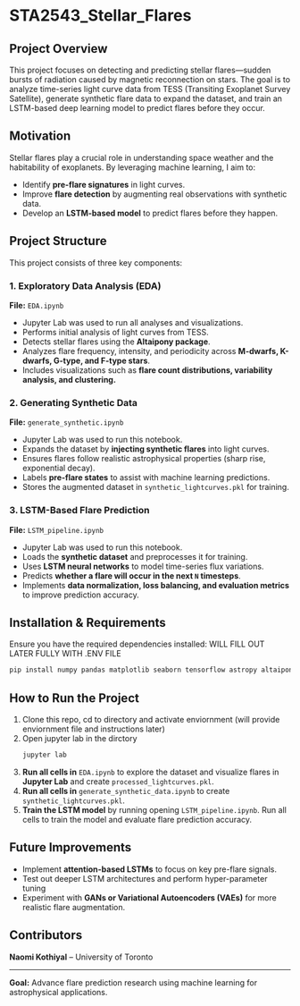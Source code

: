 # STA2543_Stellar_Flares

## Project Overview

This project focuses on detecting and predicting stellar flares—sudden bursts of radiation caused by magnetic reconnection on stars. The goal is to analyze time-series light curve data from TESS (Transiting Exoplanet Survey Satellite), generate synthetic flare data to expand the dataset, and train an LSTM-based deep learning model to predict flares before they occur.

## Motivation

Stellar flares play a crucial role in understanding space weather and the habitability of exoplanets. By leveraging machine learning, I aim to:

- Identify **pre-flare signatures** in light curves.
- Improve **flare detection** by augmenting real observations with synthetic data.
- Develop an **LSTM-based model** to predict flares before they happen.

## Project Structure

This project consists of three key components:

### 1. Exploratory Data Analysis (EDA)

**File:** `EDA.ipynb`

- Jupyter Lab was used to run all analyses and visualizations.
- Performs initial analysis of light curves from TESS.
- Detects stellar flares using the **Altaipony package**.
- Analyzes flare frequency, intensity, and periodicity across **M-dwarfs, K-dwarfs, G-type, and F-type stars**.
- Includes visualizations such as **flare count distributions, variability analysis, and clustering.**

### 2. Generating Synthetic Data

**File:** `generate_synthetic.ipynb`

- Jupyter Lab was used to run this notebook.
- Expands the dataset by **injecting synthetic flares** into light curves.
- Ensures flares follow realistic astrophysical properties (sharp rise, exponential decay).
- Labels **pre-flare states** to assist with machine learning predictions.
- Stores the augmented dataset in `synthetic_lightcurves.pkl` for training.

### 3. LSTM-Based Flare Prediction

**File:** `LSTM_pipeline.ipynb`

- Jupyter Lab was used to run this notebook.
- Loads the **synthetic dataset** and preprocesses it for training.
- Uses **LSTM neural networks** to model time-series flux variations.
- Predicts **whether a flare will occur in the next `N` timesteps**.
- Implements **data normalization, loss balancing, and evaluation metrics** to improve prediction accuracy.

## Installation & Requirements

Ensure you have the required dependencies installed: WILL FILL OUT LATER FULLY WITH .ENV FILE

```bash
pip install numpy pandas matplotlib seaborn tensorflow astropy altaipony
```

## How to Run the Project

1. Clone this repo, cd to directory and activate enviornment (will provide enviornment file and instructions later)
2. Open jupyter lab in the dirctory
    ```bash
   jupyter lab
   ```
4. **Run all cells in** `EDA.ipynb` to explore the dataset and visualize flares in **Jupyter Lab** and create `processed_lightcurves.pkl`.
5. **Run all cells in** `generate_synthetic_data.ipynb` to create `synthetic_lightcurves.pkl`.
6. **Train the LSTM model** by running opening `LSTM_pipeline.ipynb`. Run all cells to train the model and evaluate flare prediction accuracy.

## Future Improvements

- Implement **attention-based LSTMs** to focus on key pre-flare signals.
- Test out deeper LSTM architectures and perform hyper-parameter tuning
- Experiment with **GANs or Variational Autoencoders (VAEs)** for more realistic flare augmentation.

## Contributors

**Naomi Kothiyal** – University of Toronto

---

**Goal:** Advance flare prediction research using machine learning for astrophysical applications.

